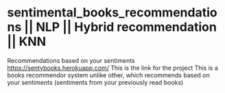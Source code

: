 # sentimental_books_recommendations || NLP || Hybrid recommendation || KNN
Recommendations based on your sentiments
https://sentybooks.herokuapp.com/ This is the link for the project
This is a books recommendor system unlike other, which recommends based on your sentiments (sentiments from your previously read books)
